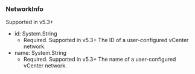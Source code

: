 ### NetworkInfo
Supported in v5.3+

- id: System.String
  - Required. Supported in v5.3+
The ID of a user-configured vCenter network.
- name: System.String
  - Required. Supported in v5.3+
The name of a user-configured vCenter network.
